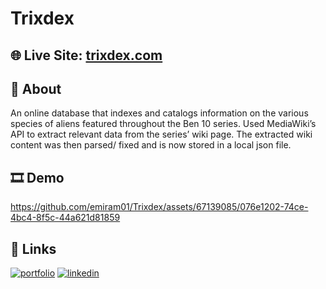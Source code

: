 # Trixdex

## 🌐 Live Site: [trixdex.com](https://trixdex.com/)

## 📝 About

An online database that indexes and catalogs information on the various species of aliens featured throughout the Ben 10 series. Used MediaWiki’s API to extract relevant data from the series’ wiki page. The extracted wiki content was then parsed/ fixed and is now stored in a local json file.


## 🎞 Demo

https://github.com/emiram01/Trixdex/assets/67139085/076e1202-74ce-4bc4-8f5c-44a621d81859

## 🔗 Links
[![portfolio](https://img.shields.io/badge/my_portfolio-000?style=for-the-badge&logo=ko-fi&logoColor=white)](https://emilianoramirez.com/)
[![linkedin](https://img.shields.io/badge/LinkedIn-0077B5?style=for-the-badge&logo=linkedin&logoColor=white)](https://www.linkedin.com/in/emiliano-ramirez-42233721a/)
